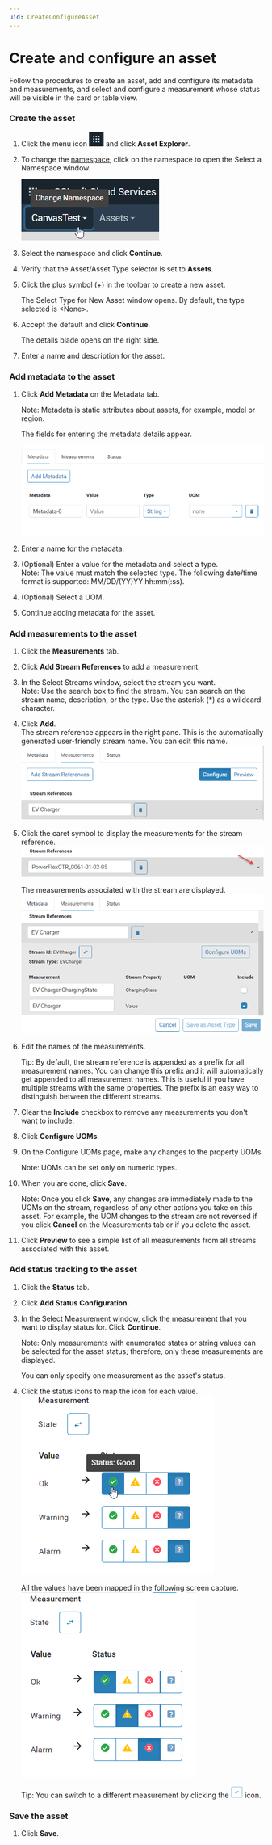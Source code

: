 ```yaml
---
uid: CreateConfigureAsset
---
```


# Create and configure an asset

Follow the procedures to create an asset, add and configure its metadata and measurements, and select and configure a measurement whose status will be visible in the card or table view.

### Create the asset

1. Click the menu icon ![menu icon](images\icon_navigation_bigger.png) and click **Asset Explorer**.
   
1. To change the [namespace](xref:AccountManagementConcepts#namespace), click on the namespace to open the Select a Namespace window.

    ![Namespace icon](images\namespace-icon.png)

4. Select the namespace and click **Continue**.

5. Verify that the Asset/Asset Type selector is set to **Assets**.

5. Click the plus symbol (+) in the toolbar to create a new asset.

     The Select Type for New Asset window opens. By default, the type selected is \<None>.

6. Accept the default and click **Continue**.

    The details blade opens on the right side. 

1. Enter a name and description for the asset.

### Add metadata to the asset

1. Click **Add Metadata** on the Metadata tab.

    Note: Metadata is static attributes about assets, for example, model or region.

    The fields for entering the metadata details appear. 

    ![Metadata fields](images\metadata-fields.png)

    <!-- We need a definition for metadata that covers its use in different OCS contexts. --> 

2. Enter a name for the metadata.

3. (Optional) Enter a value for the metadata and select a type.  
    Note: The value must match the selected type. The following date/time format is supported: MM/DD/(YY)YY hh:mm(:ss).

    <!--WRITER NOTE: What date/time formats are supported? Is this the same as for PI Server? i.e., Microsoft standard date/time formats? -->

4. (Optional) Select a UOM.

5. Continue adding metadata for the asset. 


### Add measurements to the asset

1. Click the **Measurements** tab. 

2. Click **Add Stream References** to add a measurement.

3. In the Select Streams window, select the stream you want.  
     Note: Use the search box to find the stream. You can search on the stream name, description, or the type. Use the asterisk (*)  as a wildcard character.

4. Click **Add**.  
     The stream reference appears in the right pane. This is the automatically generated user-friendly stream name. You can edit this name.
     ![Stream reference measurements](images\stream-reference.png)
     
5. Click the caret symbol to display the measurements for the stream reference.
    ![Stream reference](images\stream-reference-caret.png)
    
    The measurements associated with the stream are displayed.
    ![Stream reference measurements](images\stream-reference-measurements.png)

7. Edit the names of the measurements.

     Tip: By default, the stream reference is appended as a prefix for all measurement names. You can change this prefix and it will automatically get appended to all measurement names. This is useful if you have multiple streams with the same properties. The prefix is an easy way to distinguish between the different streams.

8. Clear the **Include** checkbox to remove any measurements you don't want to include.

8. Click **Configure UOMs**. 

9. On the Configure UOMs page, make any changes to the property UOMs.

    Note: UOMs can be set only on numeric types.

1. When you are done, click **Save**.

    Note: Once you click **Save**, any changes are immediately made to the UOMs on the stream, regardless of any other actions you take on this asset. For example, the UOM changes to the stream are not reversed if you click **Cancel** on the Measurements tab or if you delete the asset.

2. Click **Preview** to see a simple list of all measurements from all streams associated with this asset.

### Add status tracking to the asset

1. Click the **Status** tab.

2. Click **Add Status Configuration**.

3. In the Select Measurement window, click the measurement that you want to display status for. Click **Continue**.

    Note: Only measurements with enumerated states or string values can be selected for the asset status;  therefore, only these measurements are displayed. 

    You can only specify one measurement as the asset's status. 

1. Click the status icons to map the icon for each value.
    ![Mapping status icons](images\map-status-values.png)
    
    All the values have been mapped in the following screen capture.
    ![Mapped status](images\mapped-status-values.png)
    
    Tip: You can switch to a different measurement by clicking the ![Change measurement icon](images\change-measurement-icon.png) icon.

### Save the asset

1. Click **Save**. 

